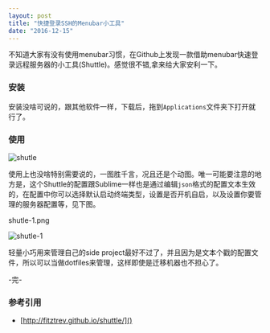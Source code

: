 ```yaml
---
layout: post
title: "快捷登录SSH的Menubar小工具"
date: "2016-12-15"
---
```


不知道大家有没有使用menubar习惯，在Github上发现一款借助menubar快速登录远程服务器的小工具(Shuttle)。感觉很不错,拿来给大家安利一下。

### 安装
安装没啥可说的，跟其他软件一样，下载后，拖到`Applications`文件夹下打开就行了。

### 使用

![shutle]({{site.IMG_PATH}}/shutle.gif)

使用上也没啥特别需要说的，一图胜千言，况且还是个动图。唯一可能要注意的地方是，这个Shuttle的配置跟Sublime一样也是通过编辑`json`格式的配置文本生效的，在配置中你可以选择默认启动终端类型，设置是否开机自启，以及设置你要管理的服务器配置等，见下图。

shutle-1.png

![shutle-1]({{site.IMG_PATH}}/shutle-1.png)

轻量小巧用来管理自己的side project最好不过了，并且因为是文本个戳的配置文件，所以可以当做dotfiles来管理，这样即使是迁移机器也不担心了。


-完-

### 参考引用
+ [http://fitztrev.github.io/shuttle/]()
